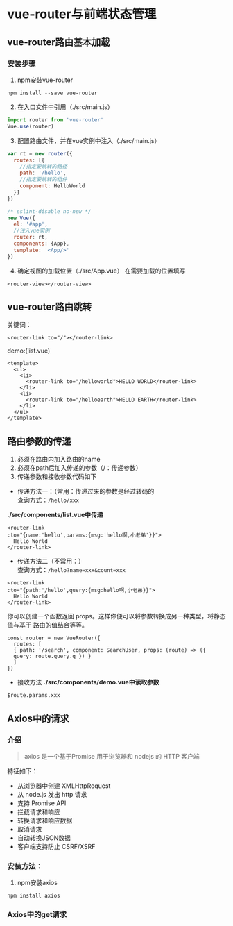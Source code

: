 # vue-router与前端状态管理

## vue-router路由基本加载
### 安装步骤
1. npm安装vue-router
```npm
npm install --save vue-router
```
2. 在入口文件中引用（./src/main.js）
```javascript
import router from 'vue-router'
Vue.use(router)
```
3. 配置路由文件，并在vue实例中注入（./src/main.js）
```javascript
var rt = new router({
  routes: [{
    //指定要跳转的路径
    path: '/hello',
    //指定要跳转的组件
    component: HelloWorld
  }]
})

/* eslint-disable no-new */
new Vue({
  el: '#app',
  //注入vue实例
  router: rt,
  components: {App},
  template: '<App/>'
})
```
4. 确定视图的加载位置（./src/App.vue）
在需要加载的位置填写
```vue
<router-view></router-view>
```
## vue-router路由跳转
关键词：
```vue
<router-link to="/"></router-link>
```
demo:(list.vue)
```vue
<template>
  <ul>
    <li>
      <router-link to="/helloworld">HELLO WORLD</router-link>
    </li>
    <li>
      <router-link to="/helloearth">HELLO EARTH</router-link>
    </li>
  </ul>
</template>
```

## 路由参数的传递
1. 必须在路由内加入路由的name
2. 必须在path后加入传递的参数（/：传递参数）
3. 传递参数和接收参数代码如下  
- 传递方法一：（常用：传递过来的参数是经过转码的    
查询方式：`/hello/xxx`
    
**./src/components/list.vue中传递**
```vue
<router-link 
:to="{name:'hello',params:{msg:'hello啊,小老弟'}}">
  Hello World
</router-link>
```
- 传递方法二（不常用：）   
查询方式：`/hello?name=xxx&count=xxx`
```vue
<router-link
:to="{path:'/hello',query:{msg:hello啊,小老弟}}">
  Hello World
</router-link>
```
你可以创建一个函数返回 props。这样你便可以将参数转换成另一种类型，将静态值与基于
路由的值结合等等。
```vue
const router = new VueRouter({
  routes: [
  { path: '/search', component: SearchUser, props: (route) => ({
  query: route.query.q }) }
  ]
})
```

- 接收方法
**./src/components/demo.vue中读取参数**
```vue
$route.params.xxx
```

## Axios中的请求
### 介绍
> axios 是一个基于Promise 用于浏览器和 nodejs 的 HTTP 客户端    

特征如下：
- 从浏览器中创建 XMLHttpRequest
- 从 node.js 发出 http 请求
- 支持 Promise API
- 拦截请求和响应
- 转换请求和响应数据
- 取消请求
- 自动转换JSON数据
- 客户端支持防止 CSRF/XSRF

### 安装方法：
1. npm安装axios
```npm
npm install axios
```
### Axios中的get请求



